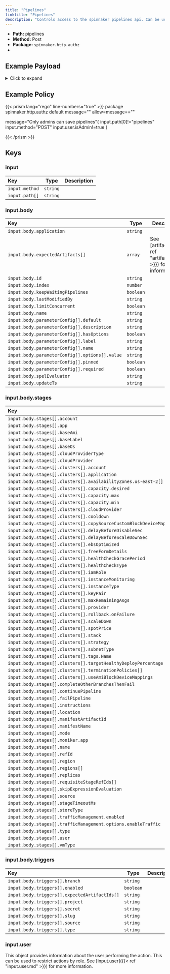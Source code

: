 ```yaml
---
title: "Pipelines"
linktitle: "Pipelines"
description: "Controls access to the spinnaker pipelines api. Can be used to prevent a user from creating a pipeline. Many usecases for this API call are better authored against the opa.pipelines package."
---
```

- **Path:** pipelines
- **Method:** Post
- **Package:** `spinnaker.http.authz`
- 

## Example Payload

<details><summary>Click to expand</summary>

```json
{
  "input": {
    "body": {
      "application": "hostname",
      "expectedArtifacts": [
        {
          "defaultArtifact": {
            "artifactAccount": "myUserName",
            "id": "4aa85178-0618-46c4-b530-6883d393656d",
            "name": "manifests/deploy-spinnaker.yaml",
            "reference": "Https://api.github.com/repos/myUserName/hostname/contents/manifests/deploy-spinnaker.yaml",
            "type": "github/file",
            "version": "master"
          },
          "displayName": "hostname-deploy",
          "id": "0cf98032-1b0f-48db-9314-09c69293b3a6",
          "matchArtifact": {
            "artifactAccount": "myUserName",
            "customKind": true,
            "id": "3f72ed8e-cb95-454f-9119-2323682121ff",
            "name": "manifests/deploy-spinnaker.yaml",
            "type": "github/file"
          },
          "useDefaultArtifact": true,
          "usePriorArtifact": false
        },
        {
          "defaultArtifact": {
            "artifactAccount": "myUserName",
            "id": "e79162ab-69cb-4ff7-acf4-a8f2875ef8ef",
            "name": "manifests/service-spinnaker.yaml",
            "reference": "Https://api.github.com/repos/myUserName/hostname/contents/manifests/service-spinnaker.yaml",
            "type": "github/file"
          },
          "displayName": "service-hostname",
          "id": "425d20a8-2942-4902-8d2b-277769a1492c",
          "matchArtifact": {
            "artifactAccount": "myUserName",
            "customKind": true,
            "id": "d7ac7eca-0131-4d54-ab8f-880ff0041e4f",
            "name": "manifests/service-spinnaker",
            "type": "github/file"
          },
          "useDefaultArtifact": true,
          "usePriorArtifact": false
        }
      ],
      "id": "7db1e350-dedb-4dc1-9976-e71f97b5f132",
      "index": 0,
      "keepWaitingPipelines": false,
      "lastModifiedBy": "myUserName",
      "limitConcurrent": true,
      "name": "scale deployments",
      "parameterConfig": [
        {
          "default": "",
          "description": "",
          "hasOptions": false,
          "label": "",
          "name": "replicas",
          "options": [
            {
              "value": ""
            }
          ],
          "pinned": false,
          "required": false
        },
        {
          "default": "staging",
          "description": "",
          "hasOptions": false,
          "label": "",
          "name": "namespace",
          "options": [
            {
              "value": ""
            }
          ],
          "pinned": false,
          "required": true
        }
      ],
      "spelEvaluator": "v4",
      "stages": [
        {
          "account": "spinnaker",
          "cloudProvider": "kubernetes",
          "manifestArtifactId": "0cf98032-1b0f-48db-9314-09c69293b3a6",
          "moniker": {
            "app": "hostname"
          },
          "name": "Deploy (Manifest) g",
          "refId": "2",
          "requisiteStageRefIds": [],
          "skipExpressionEvaluation": false,
          "source": "artifact",
          "trafficManagement": {
            "enabled": false,
            "options": {
              "enableTraffic": false,
              "services": []
            }
          },
          "type": "deployManifest"
        },
        {
          "account": "spinnaker",
          "cloudProvider": "kubernetes",
          "manifestArtifactId": "425d20a8-2942-4902-8d2b-277769a1492c",
          "moniker": {
            "app": "hostname"
          },
          "name": "Deploy service (Manifest)",
          "refId": "3",
          "requisiteStageRefIds": [],
          "skipExpressionEvaluation": false,
          "source": "artifact",
          "trafficManagement": {
            "enabled": false,
            "options": {
              "enableTraffic": false,
              "services": []
            }
          },
          "type": "deployManifest"
        },
        {
          "completeOtherBranchesThenFail": false,
          "continuePipeline": true,
          "failPipeline": false,
          "instructions": "is the new service working?",
          "judgmentInputs": [],
          "name": "Manual Judgment",
          "notifications": [],
          "refId": "4",
          "requisiteStageRefIds": [
            "2",
            "3"
          ],
          "stageTimeoutMs": 60000,
          "type": "manualJudgment"
        },
        {
          "account": "spinnaker",
          "app": "hostname",
          "cloudProvider": "kubernetes",
          "location": "staging",
          "manifestName": "deployment hostname",
          "mode": "static",
          "name": "Scale (Manifest)",
          "refId": "5",
          "replicas": "10",
          "requisiteStageRefIds": [
            "4"
          ],
          "type": "scaleManifest"
        }
      ],
      "triggers": [
        {
          "branch": "master",
          "enabled": true,
          "expectedArtifactIds": [
            "0cf98032-1b0f-48db-9314-09c69293b3a6",
            "425d20a8-2942-4902-8d2b-277769a1492c"
          ],
          "project": "myUserName",
          "secret": "spinnaker",
          "slug": "hostname",
          "source": "github",
          "type": "git"
        }
      ],
      "updateTs": "1620677311000"
    },
    "method": "POST",
    "path": [
      "pipelines"
    ],
    "user": {
      "isAdmin": false,
      "roles": [],
      "username": "myUserName"
    }
  }
}
```
</details>

## Example Policy

{{< prism lang="rego" line-numbers="true" >}}
package spinnaker.http.authz
default message=""
allow=message==""

message="Only admins can save pipelines"{
    input.path[0]!="pipelines"
    input.method="POST"
    input.user.isAdmin!=true
}

{{< /prism >}}

## Keys

### input

| Key            | Type     | Description |
| :------------- | -------- | ----------- |
| `input.method` | `string` |             |
| `input.path[]` | `string` |             |

### input.body

| Key                                            | Type      | Description                                                       |
| :--------------------------------------------- | --------- | ----------------------------------------------------------------- |
| `input.body.application`                       | `string`  |                                                                   |
| `input.body.expectedArtifacts[]`               | `array`   | See [artifacts]({{< ref "artifacts.md" >}}) for more information. |
| `input.body.id`                                | `string`  |                                                                   |
| `input.body.index`                             | `number`  |                                                                   |
| `input.body.keepWaitingPipelines`              | `boolean` |                                                                   |
| `input.body.lastModifiedBy`                    | `string`  |                                                                   |
| `input.body.limitConcurrent`                   | `boolean` |                                                                   |
| `input.body.name`                              | `string`  |                                                                   |
| `input.body.parameterConfig[].default`         | `string`  |                                                                   |
| `input.body.parameterConfig[].description`     | `string`  |                                                                   |
| `input.body.parameterConfig[].hasOptions`      | `boolean` |                                                                   |
| `input.body.parameterConfig[].label`           | `string`  |                                                                   |
| `input.body.parameterConfig[].name`            | `string`  |                                                                   |
| `input.body.parameterConfig[].options[].value` | `string`  |                                                                   |
| `input.body.parameterConfig[].pinned`          | `boolean` |                                                                   |
| `input.body.parameterConfig[].required`        | `boolean` |                                                                   |
| `input.body.spelEvaluator`                     | `string`  |                                                                   |
| `input.body.updateTs`                          | `string`  |                                                                   |

### input.body.stages

| Key                                                                  | Type      | Description |
| :------------------------------------------------------------------- | --------- | ----------- |
| `input.body.stages[].account`                                        | `string`  |             |
| `input.body.stages[].app`                                            | `string`  |             |
| `input.body.stages[].baseAmi`                                        | `string`  |             |
| `input.body.stages[].baseLabel`                                      | `string`  |             |
| `input.body.stages[].baseOs`                                         | `string`  |             |
| `input.body.stages[].cloudProviderType`                              | `string`  |             |
| `input.body.stages[].cloudProvider`                                  | `string`  |             |
| `input.body.stages[].clusters[].account`                             | `string`  |             |
| `input.body.stages[].clusters[].application`                         | `string`  |             |
| `input.body.stages[].clusters[].availabilityZones.us-east-2[]`       | `string`  |             |
| `input.body.stages[].clusters[].capacity.desired`                    | `number`  |             |
| `input.body.stages[].clusters[].capacity.max`                        | `number`  |             |
| `input.body.stages[].clusters[].capacity.min`                        | `number`  |             |
| `input.body.stages[].clusters[].cloudProvider`                       | `string`  |             |
| `input.body.stages[].clusters[].cooldown`                            | `number`  |             |
| `input.body.stages[].clusters[].copySourceCustomBlockDeviceMappings` | `boolean` |             |
| `input.body.stages[].clusters[].delayBeforeDisableSec`               | `number`  |             |
| `input.body.stages[].clusters[].delayBeforeScaleDownSec`             | `number`  |             |
| `input.body.stages[].clusters[].ebsOptimized`                        | `boolean` |             |
| `input.body.stages[].clusters[].freeFormDetails`                     | `string`  |             |
| `input.body.stages[].clusters[].healthCheckGracePeriod`              | `number`  |             |
| `input.body.stages[].clusters[].healthCheckType`                     | `string`  |             |
| `input.body.stages[].clusters[].iamRole`                             | `string`  |             |
| `input.body.stages[].clusters[].instanceMonitoring`                  | `boolean` |             |
| `input.body.stages[].clusters[].instanceType`                        | `string`  |             |
| `input.body.stages[].clusters[].keyPair`                             | `string`  |             |
| `input.body.stages[].clusters[].maxRemainingAsgs`                    | `number`  |             |
| `input.body.stages[].clusters[].provider`                            | `string`  |             |
| `input.body.stages[].clusters[].rollback.onFailure`                  | `boolean` |             |
| `input.body.stages[].clusters[].scaleDown`                           | `boolean` |             |
| `input.body.stages[].clusters[].spotPrice`                           | `string`  |             |
| `input.body.stages[].clusters[].stack`                               | `string`  |             |
| `input.body.stages[].clusters[].strategy`                            | `string`  |             |
| `input.body.stages[].clusters[].subnetType`                          | `string`  |             |
| `input.body.stages[].clusters[].tags.Name`                           | `string`  |             |
| `input.body.stages[].clusters[].targetHealthyDeployPercentage`       | `number`  |             |
| `input.body.stages[].clusters[].terminationPolicies[]`               | `string`  |             |
| `input.body.stages[].clusters[].useAmiBlockDeviceMappings`           | `boolean` |             |
| `input.body.stages[].completeOtherBranchesThenFail`                  | `boolean` |             |
| `input.body.stages[].continuePipeline`                               | `boolean` |             |
| `input.body.stages[].failPipeline`                                   | `boolean` |             |
| `input.body.stages[].instructions`                                   | `string`  |             |
| `input.body.stages[].location`                                       | `string`  |             |
| `input.body.stages[].manifestArtifactId`                             | `string`  |             |
| `input.body.stages[].manifestName`                                   | `string`  |             |
| `input.body.stages[].mode`                                           | `string`  |             |
| `input.body.stages[].moniker.app`                                    | `string`  |             |
| `input.body.stages[].name`                                           | `string`  |             |
| `input.body.stages[].refId`                                          | `string`  |             |
| `input.body.stages[].region`                                         | `string`  |             |
| `input.body.stages[].regions[]`                                      | `string`  |             |
| `input.body.stages[].replicas`                                       | `string`  |             |
| `input.body.stages[].requisiteStageRefIds[]`                         | `string`  |             |
| `input.body.stages[].skipExpressionEvaluation`                       | `boolean` |             |
| `input.body.stages[].source`                                         | `string`  |             |
| `input.body.stages[].stageTimeoutMs`                                 | `number`  |             |
| `input.body.stages[].storeType`                                      | `string`  |             |
| `input.body.stages[].trafficManagement.enabled`                      | `boolean` |             |
| `input.body.stages[].trafficManagement.options.enableTraffic`        | `boolean` |             |
| `input.body.stages[].type`                                           | `string`  |             |
| `input.body.stages[].user`                                           | `string`  |             |
| `input.body.stages[].vmType`                                         | `string`  |             |

### input.body.triggers

| Key                                           | Type      | Description |
| :-------------------------------------------- | --------- | ----------- |
| `input.body.triggers[].branch`                | `string`  |             |
| `input.body.triggers[].enabled`               | `boolean` |             |
| `input.body.triggers[].expectedArtifactIds[]` | `string`  |             |
| `input.body.triggers[].project`               | `string`  |             |
| `input.body.triggers[].secret`                | `string`  |             |
| `input.body.triggers[].slug`                  | `string`  |             |
| `input.body.triggers[].source`                | `string`  |             |
| `input.body.triggers[].type`                  | `string`  |             |

### input.user

This object provides information about the user performing the action. This can be used to restrict actions by role. See [input.user]({{< ref "input.user.md" >}}) for more information.
